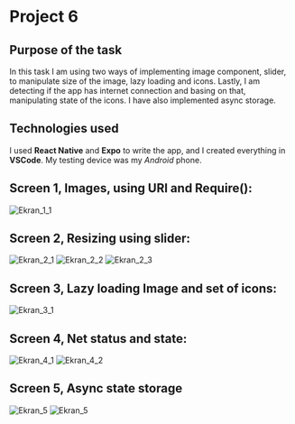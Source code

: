 # Project 6

## Purpose of the task
In this task I am using two ways of implementing image component, slider, to manipulate size of the image, lazy loading and icons. Lastly, I am detecting if the app has internet connection and basing on that, manipulating state of the icons. I have also implemented async storage.

## Technologies used
I used **React Native** and **Expo** to write the app, and I created everything in **VSCode**. My testing device was my *Android* phone.
## Screen 1, Images, using URI and Require():
 ![Ekran_1_1](Zrzuty_ekranu/Images.jpeg)
## Screen 2, Resizing using slider:
 ![Ekran_2_1](Zrzuty_ekranu/Resize_1.jpeg)
 ![Ekran_2_2](Zrzuty_ekranu/Resize_3.jpeg)
 ![Ekran_2_3](Zrzuty_ekranu/Resize_4.jpeg)
 ## Screen 3, Lazy loading Image and set of icons:
 ![Ekran_3_1](Zrzuty_ekranu/LazyImage_Icons.jpeg)
 ## Screen 4, Net status and state:
 ![Ekran_4_1](Zrzuty_ekranu/NetState.jpeg)
 ![Ekran_4_2](Zrzuty_ekranu/Net_State2.jpeg)
 ## Screen 5, Async state storage
 ![Ekran_5](Zrzuty_ekranu/Async_1.jpeg)
 ![Ekran_5](Zrzuty_ekranu/Async_2.jpeg)